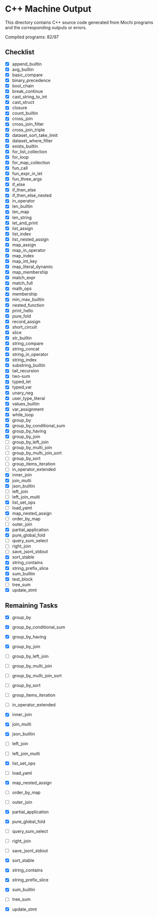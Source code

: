 # C++ Machine Output

This directory contains C++ source code generated from Mochi programs and the corresponding outputs or errors.

Compiled programs: 82/97

## Checklist

- [x] append_builtin
- [x] avg_builtin
- [x] basic_compare
- [x] binary_precedence
- [x] bool_chain
- [x] break_continue
- [x] cast_string_to_int
- [x] cast_struct
- [x] closure
- [x] count_builtin
- [x] cross_join
- [x] cross_join_filter
- [x] cross_join_triple
- [x] dataset_sort_take_limit
- [x] dataset_where_filter
- [x] exists_builtin
- [x] for_list_collection
- [x] for_loop
- [x] for_map_collection
- [x] fun_call
- [x] fun_expr_in_let
- [x] fun_three_args
- [x] if_else
- [x] if_then_else
- [x] if_then_else_nested
- [x] in_operator
- [x] len_builtin
- [x] len_map
- [x] len_string
- [x] let_and_print
- [x] list_assign
- [x] list_index
- [x] list_nested_assign
- [x] map_assign
- [x] map_in_operator
- [x] map_index
- [x] map_int_key
- [x] map_literal_dynamic
- [x] map_membership
- [x] match_expr
- [x] match_full
- [x] math_ops
- [x] membership
- [x] min_max_builtin
- [x] nested_function
- [x] print_hello
- [x] pure_fold
- [x] record_assign
- [x] short_circuit
- [x] slice
- [x] str_builtin
- [x] string_compare
- [x] string_concat
- [x] string_in_operator
- [x] string_index
- [x] substring_builtin
- [x] tail_recursion
- [x] two-sum
- [x] typed_let
- [x] typed_var
- [x] unary_neg
- [x] user_type_literal
- [x] values_builtin
- [x] var_assignment
- [x] while_loop
 - [x] group_by
 - [x] group_by_conditional_sum
 - [x] group_by_having
 - [x] group_by_join
- [ ] group_by_left_join
- [ ] group_by_multi_join
- [ ] group_by_multi_join_sort
- [ ] group_by_sort
- [ ] group_items_iteration
- [ ] in_operator_extended
- [x] inner_join
- [x] join_multi
 - [x] json_builtin
- [ ] left_join
- [ ] left_join_multi
 - [x] list_set_ops
- [ ] load_yaml
- [x] map_nested_assign
- [ ] order_by_map
- [ ] outer_join
 - [x] partial_application
- [x] pure_global_fold
- [ ] query_sum_select
- [ ] right_join
- [ ] save_jsonl_stdout
- [x] sort_stable
- [x] string_contains
- [x] string_prefix_slice
- [x] sum_builtin
- [x] test_block
- [ ] tree_sum
- [x] update_stmt

## Remaining Tasks

 - [x] group_by
 - [x] group_by_conditional_sum
 - [x] group_by_having
 - [x] group_by_join
- [ ] group_by_left_join
- [ ] group_by_multi_join
- [ ] group_by_multi_join_sort
- [ ] group_by_sort
- [ ] group_items_iteration
- [ ] in_operator_extended
- [x] inner_join
- [x] join_multi
 - [x] json_builtin
- [ ] left_join
- [ ] left_join_multi
 - [x] list_set_ops
- [ ] load_yaml
- [x] map_nested_assign
- [ ] order_by_map
- [ ] outer_join
 - [x] partial_application
- [x] pure_global_fold
- [ ] query_sum_select
- [ ] right_join
- [ ] save_jsonl_stdout
- [x] sort_stable
- [x] string_contains
- [x] string_prefix_slice
- [x] sum_builtin
- [ ] tree_sum
- [x] update_stmt


